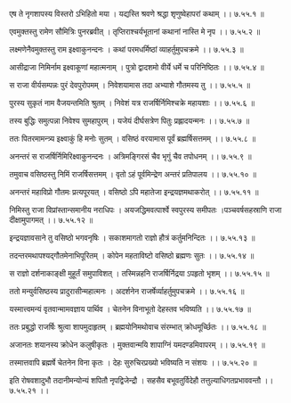 एष ते नृगशापस्य विस्तरो ऽभिहितो मया ।
यद्यस्ति श्रवणे श्रद्धा शृणुष्वेहापरां कथाम् ।। ७.५५.१ ॥

एवमुक्तस्तु रामेण सौमित्रिः पुनरब्रवीत् ।
तृप्तिराश्चर्यभूतानां कथानां नास्ति मे नृप ।। ७.५५.२ ॥

लक्ष्मणेनैवमुक्तस्तु राम इक्ष्वाकुनन्दनः ।
कथां परमधर्मिष्ठां व्याहर्तुमुपचक्रमे ।। ७.५५.३ ॥

आसीद्राजा निमिर्नाम इक्ष्वाकूणां महात्मनाम् ।
पुत्रो द्वादशमो वीर्ये धर्मे च परिनिष्ठितः ।। ७.५५.४ ॥

स राजा वीर्यसम्पन्नः पुरं देवपुरोपमम् ।
निवेशयामास तदा अभ्याशे गौतमस्य तु ।। ७.५५.५ ॥

पुरस्य सुकृतं नाम वैजयन्तमिति श्रुतम् ।
निवेशं यत्र राजर्षिर्निमिश्चक्रे महायशाः ।। ७.५५.६ ॥

तस्य बुद्धिः समुत्पन्ना निवेश्य सुमहापुरम् ।
यजेयं दीर्घसत्रेण पितुः प्रह्लादयन्मनः ।। ७.५५.७ ॥

ततः पितरमामन्त्र्य इक्ष्वाकुं हि मनोः सुतम् ।
वसिष्ठं वरयामास पूर्वं ब्रह्मर्षिसत्तमम् ।। ७.५५.८ ॥

अनन्तरं स राजर्षिर्निमिरिक्ष्वाकुनन्दनः ।
अत्रिमङ्गिरसं चैव भृगुं चैव तपोधनम् ।। ७.५५.९ ॥

तमुवाच वसिष्ठस्तु निमिं राजर्षिसत्तमम् ।
वृतो ऽहं पूर्वमिन्द्रेण अन्तरं प्रतिपालय ।। ७.५५.१० ॥

अनन्तरं महाविप्रो गौतमः प्रत्यपूरयत् ।
वसिष्ठो ऽपि महातेजा इन्द्रयज्ञमथाकरोत् ।। ७.५५.११ ॥

निमिस्तु राजा विप्रांस्तान्समानीय नराधिपः ।
अयजद्धिमवत्पार्श्वे स्वपुरस्य समीपतः ।पञ्चवर्षसहस्राणि राजा दीक्षामुपागमत् ।। ७.५५.१२ ॥

इन्द्रयज्ञावसाने तु वसिष्ठो भगवनृषिः ।
सकाशमागतो राज्ञो हौत्रं कर्तुमनिन्दितः ।। ७.५५.१३ ॥

तदन्तरमथापश्यद्गौतमेनाभिपूरितम् ।
कोपेन महताविष्टो वसिष्ठो ब्रह्मणः सुतः ।। ७.५५.१४ ॥

स राज्ञो दर्शनाकाङ्क्षी मुहूर्तं समुपाविशत् ।
तस्मिन्नहनि राजर्षिर्निद्रया ऽपहृतो भृशम् ।। ७.५५.१५ ॥

ततो मन्युर्वसिष्ठस्य प्रादुरासीन्महात्मनः ।
अदर्शनेन राजर्षेर्व्याहर्तुमुपचक्रमे ।। ७.५५.१६ ॥

यस्मात्त्वमन्यं वृतवान्मामवज्ञाय पार्थिव ।
चेतनेन विनाभूतो देहस्तव भविष्यति ।। ७.५५.१७ ॥

ततः प्रबुद्धो राजर्षिः श्रुत्वा शापमुदाहृतम् ।
ब्रह्मयोनिमथोवाच संरम्भात् क्रोधमूर्च्छितः ।। ७.५५.१८ ॥

अजानतः शयानस्य क्रोधेन कलुषीकृतः ।
मुक्तवान्मयि शापाग्निं यमदण्डमिवापरम् ।। ७.५५.१९ ॥

तस्मात्तवापि ब्रह्मर्षे चेतनेन विना कृतः ।
देहः सुरुचिरप्रख्यो भविष्यति न संशयः ।। ७.५५.२० ॥

इति रोषवशादुभौ तदानीमन्योन्यं शपितौ नृपद्विजेन्द्रौ ।
सहसैव बभूवतुर्विदेहौ तत्तुल्याधिगतप्रभाववन्तौ ।। ७.५५.२१ ।।


